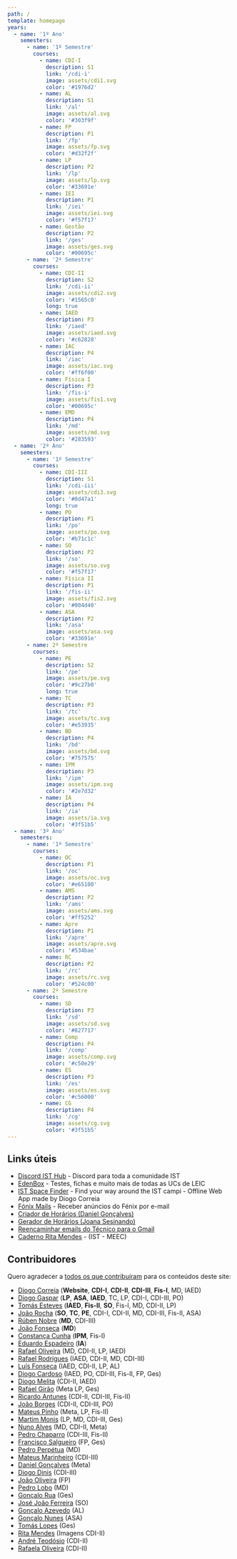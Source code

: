 ```yaml
---
path: /
template: homepage
years:
  - name: '1º Ano'
    semesters:
      - name: '1º Semestre'
        courses:
          - name: CDI-I
            description: S1
            link: '/cdi-i'
            image: assets/cdi1.svg
            color: '#1976d2'
          - name: AL
            description: S1
            link: '/al'
            image: assets/al.svg
            color: '#303f9f'
          - name: FP
            description: P1
            link: '/fp'
            image: assets/fp.svg
            color: '#d32f2f'
          - name: LP
            description: P2
            link: '/lp'
            image: assets/lp.svg
            color: '#33691e'
          - name: IEI
            description: P1
            link: '/iei'
            image: assets/iei.svg
            color: '#f57f17'
          - name: Gestão
            description: P2
            link: '/ges'
            image: assets/ges.svg
            color: '#00695c'
      - name: '2º Semestre'
        courses:
          - name: CDI-II
            description: S2
            link: '/cdi-ii'
            image: assets/cdi2.svg
            color: '#1565c0'
            long: true
          - name: IAED
            description: P3
            link: '/iaed'
            image: assets/iaed.svg
            color: '#c62828'
          - name: IAC
            description: P4
            link: '/iac'
            image: assets/iac.svg
            color: '#ff6f00'
          - name: Física I
            description: P3
            link: '/fis-i'
            image: assets/fis1.svg
            color: '#00695c'
          - name: EMD
            description: P4
            link: '/md'
            image: assets/md.svg
            color: '#283593'
  - name: '2º Ano'
    semesters:
      - name: '1º Semestre'
        courses:
          - name: CDI-III
            description: S1
            link: '/cdi-iii'
            image: assets/cdi3.svg
            color: '#0d47a1'
            long: true
          - name: PO
            description: P1
            link: '/po'
            image: assets/po.svg
            color: '#b71c1c'
          - name: SO
            description: P2
            link: '/so'
            image: assets/so.svg
            color: '#f57f17'
          - name: Física II
            description: P1
            link: '/fis-ii'
            image: assets/fis2.svg
            color: '#004d40'
          - name: ASA
            description: P2
            link: '/asa'
            image: assets/asa.svg
            color: '#33691e'
      - name: 2º Semestre
        courses:
          - name: PE
            description: S2
            link: '/pe'
            image: assets/pe.svg
            color: '#9c27b0'
            long: true
          - name: TC
            description: P3
            link: '/tc'
            image: assets/tc.svg
            color: '#e53935'
          - name: BD
            description: P4
            link: '/bd'
            image: assets/bd.svg
            color: '#757575'
          - name: IPM
            description: P3
            link: '/ipm'
            image: assets/ipm.svg
            color: '#2e7d32'
          - name: IA
            description: P4
            link: '/ia'
            image: assets/ia.svg
            color: '#3f51b5'
  - name: '3º Ano'
    semesters:
      - name: '1º Semestre'
        courses:
          - name: OC
            description: P1
            link: '/oc'
            image: assets/oc.svg
            color: '#e65100'
          - name: AMS
            description: P2
            link: '/ams'
            image: assets/ams.svg
            color: '#ff5252'
          - name: Apre
            description: P1
            link: '/apre'
            image: assets/apre.svg
            color: '#534bae'
          - name: RC
            description: P2
            link: '/rc'
            image: assets/rc.svg
            color: '#524c00'
      - name: 2º Semestre
        courses:
          - name: SD
            description: P3
            link: '/sd'
            image: assets/sd.svg
            color: '#827717'
          - name: Comp
            description: P4
            link: '/comp'
            image: assets/comp.svg
            color: '#c50e29'
          - name: ES
            description: P3
            link: '/es'
            image: assets/es.svg
            color: '#c56000'
          - name: CG
            description: P4
            link: '/cg'
            image: assets/cg.svg
            color: '#3f51b5'
---
```


## Links úteis

- [Discord IST Hub](https://isthub.pt) - Discord para toda a comunidade IST
- [EdenBox](https://www.edenbox.org/) - Testes, fichas e muito mais de todas as UCs de LEIC
- [IST Space Finder](https://spaces.leic.pt) - Find your way around the IST campi - Offline Web App made by Diogo Correia
- [Fónix Mails](https://s.rafael.ovh/fonixmails) - Receber anúncios do Fénix por e-mail
- [Criador de Horários (Daniel Gonçalves)](https://horarios.dang.pt/)
- [Gerador de Horários (Joana Sesinando)](https://web.tecnico.ulisboa.pt/joanasesinando/gerador-horarios/)
- [Reencaminhar emails do Técnico para o Gmail](https://www.notion.so/diogocorreia/Reenchaminhar-emails-do-T-cnico-para-Gmail-2975d496a1d3447a84b0d0cf163dd65f)
- [Caderno Rita Mendes](https://www.notion.so/IST-MEEC-0c22d514a81645eca3c2a58739e323e1) - (IST - MEEC)

## Contribuidores

Quero agradecer a [todos os que contribuíram](https://github.com/diogotcorreia/resumos-leic/graphs/contributors) para os conteúdos deste site:

- [Diogo Correia](https://github.com/diogotcorreia/resumos-leic/commits?author=diogotcorreia) (**Website**, **CDI-I**, **CDI-II**, **CDI-III**, **Fis-I**, MD, IAED)
- [Diogo Gaspar](https://github.com/diogotcorreia/resumos-leic/commits?author=randomicecube) (**LP**, **ASA**, **IAED**, TC, LP, CDI-I, CDI-III, PO)
- [Tomás Esteves](https://github.com/diogotcorreia/resumos-leic/commits?author=Pesteves2002) (**IAED**, **Fis-II**, **SO**, Fis-I, MD, CDI-II, LP)
- [João Rocha](https://github.com/diogotcorreia/resumos-leic/commits?author=Calhau18) (**SO**, **TC**, **PE**, CDI-I, CDI-II, MD, CDI-III, Fis-II, ASA)
- [Rúben Nobre](https://github.com/diogotcorreia/resumos-leic/commits?author=RubenNobre123) (**MD**, CDI-III)
- [João Fonseca](https://github.com/diogotcorreia/resumos-leic/commits?author=jmseca) (**MD**)
- [Constança Cunha](https://github.com/diogotcorreia/resumos-leic/commits?author=constancadcunha) (**IPM**, Fis-I)
- [Eduardo Espadeiro](https://github.com/diogotcorreia/resumos-leic/commits?author=EdSwordsmith) (**IA**)
- [Rafael Oliveira](https://github.com/diogotcorreia/resumos-leic/commits?author=RafDevX) (MD, CDI-II, LP, IAED)
- [Rafael Rodrigues](https://github.com/diogotcorreia/resumos-leic/commits?author=Rafa10PT) (IAED, CDI-II, MD, CDI-III)
- [Luís Fonseca](https://github.com/diogotcorreia/resumos-leic/commits?author=luishfonseca) (IAED, CDI-II, LP, AL)
- [Diogo Cardoso](https://github.com/diogotcorreia/resumos-leic/commits?author=D-Card) (IAED, PO, CDI-III, Fis-II, FP, Ges)
- [Diogo Melita](https://github.com/diogotcorreia/resumos-leic/commits?author=dmelita99) (CDI-II, IAED)
- [Rafael Girão](https://github.com/diogotcorreia/resumos-leic/commits?author=rafaelsgirao) (Meta LP, Ges)
- [Ricardo Antunes](https://github.com/diogotcorreia/resumos-leic/commits?author=RiscadoA) (CDI-II, CDI-III, Fis-II)
- [João Borges](https://github.com/diogotcorreia/resumos-leic/commits?author=RageKnify) (CDI-II, CDI-III, PO)
- [Mateus Pinho](https://github.com/diogotcorreia/resumos-leic/commits?author=footvaalvica) (Meta, LP, Fis-II)
- [Martim Monis](https://github.com/diogotcorreia/resumos-leic/commits?author=creaaidev) (LP, MD, CDI-III, Ges)
- [Nuno Alves](https://github.com/diogotcorreia/resumos-leic/commits?author=nalves599) (MD, CDI-II, Meta)
- [Pedro Chaparro](https://github.com/diogotcorreia/resumos-leic/commits?author=PedroChaps) (CDI-III, Fis-II)
- [Francisco Salgueiro](https://github.com/diogotcorreia/resumos-leic/commits?author=franciscoBSalgueiro) (FP, Ges)
- [Pedro Perpétua](https://github.com/diogotcorreia/resumos-leic/commits?author=PedroPerpetua) (MD)
- [Mateus Marinheiro](https://github.com/diogotcorreia/resumos-leic/commits?author=MateusMarinheiro) (CDI-III)
- [Daniel Gonçalves](https://github.com/diogotcorreia/resumos-leic/commits?author=masterzeus05) (Meta)
- [Diogo Dinis](https://github.com/diogotcorreia/resumos-leic/commits?author=dmbdpt) (CDI-III)
- [João Oliveira](https://github.com/diogotcorreia/resumos-leic/commits?author=Jonyleo) (FP)
- [Pedro Lobo](https://github.com/diogotcorreia/resumos-leic/commits?author=pedroclobo) (MD)
- [Gonçalo Rua](https://github.com/diogotcorreia/resumos-leic/commits?author=goncrust) (Ges)
- [José João Ferreira](https://github.com/diogotcorreia/resumos-leic/commits?author=jjasferreira) (SO)
- [Gonçalo Azevedo](https://github.com/diogotcorreia/resumos-leic/commits?author=itsVugz) (AL)
- [Gonçalo Nunes](https://github.com/diogotcorreia/resumos-leic/commits?author=Goncalo-Palma-Nunes) (ASA)
- [Tomás Lopes](https://github.com/diogotcorreia/resumos-leic/commits?author=ttlopes) (Ges)
- [Rita Mendes](https://github.com/diogotcorreia/resumos-leic/commits?author=SparklingRita) (Imagens CDI-II)
- [André Teodósio](https://github.com/diogotcorreia/resumos-leic/commits?author=TioDosio) (CDI-II)
- [Rafaela Oliveira](https://github.com/diogotcorreia/resumos-leic/commits?author=rafaelacorreiaoliveira) (CDI-II)
